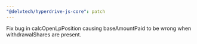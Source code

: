 ```yaml
---
"@delvtech/hyperdrive-js-core": patch
---
```


Fix bug in calcOpenLpPosition causing baseAmountPaid to be wrong when withdrawalShares are present.
